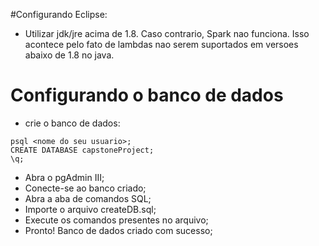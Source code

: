 #Configurando Eclipse:
* Utilizar jdk/jre acima de 1.8. Caso contrario, Spark nao funciona. Isso acontece pelo fato de lambdas nao serem suportados em versoes abaixo de 1.8 no java.
# Configurando o banco de dados
* crie o banco de dados:
```
psql <nome do seu usuario>;
CREATE DATABASE capstoneProject;
\q;
```
* Abra o pgAdmin III;
* Conecte-se ao banco criado;
* Abra a aba de comandos SQL;
* Importe o arquivo createDB.sql;
* Execute os comandos presentes no arquivo;
* Pronto! Banco de dados criado com sucesso;
